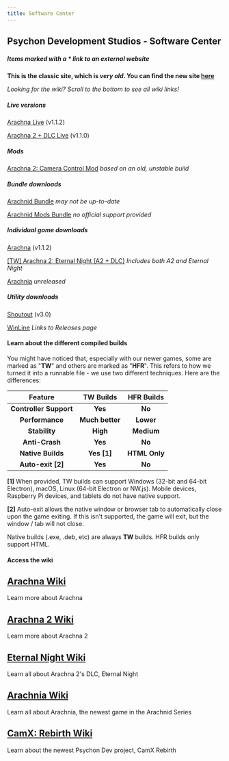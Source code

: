 ```yaml
---
title: Software Center
---
```


## Psychon Development Studios - Software Center
##### Items marked with a * link to an external website

**This is the classic site, which is _very old_. You can find the new site [here](https://psychon-dev-studios.github.io)**

_Looking for the wiki? Scroll to the bottom to see all wiki links!_

##### Live versions
[Arachna Live](https://psychon-dev-studios.github.io/playable/Arachna.html) (v1.1.2)

[Arachna 2 + DLC Live](https://psychon-dev-studios.github.io/playable/Arachna%202%201.1.0%20TW.html) (v1.1.0)



##### Mods
[Arachna 2: Camera Control Mod](https://psychon-dev-studios.github.io/playable/A2%20Cam%20Control%20Mod.html) _based on an old, unstable build_


##### Bundle downloads
[Arachnid Bundle](https://psychon-dev-studios.github.io/downloads/Arachna%20Bundle%20Download.zip) _may not be up-to-date_

[Arachnid Mods Bundle](https://psychon-dev-studios.github.io/downloads/Arachna%20Mod%20Download.zip) _no official support provided_



##### Individual game downloads
[Arachna](https://psychon-dev-studios.github.io/downloads/) (v1.1.2)

[[TW] Arachna 2: Eternal Night (A2 + DLC)](https://psychon-dev-studios.github.io/downloads/a2_dlc_1.1.0_tw.zip) _Includes both A2 and Eternal Night_

[Arachnia]() _unreleased_


##### Utility downloads
[Shoutout](https://psychon-dev-studios.github.io/downloads/shoutout.zip) (v3.0)

[WinLine](https://github.com/Psychon-Dev-Studios/new_winline/releases) _Links to Releases page_


#### Learn about the different compiled builds

You might have noticed that, especially with our newer games, some are marked as "**TW**" and others are marked as "**HFR**". This refers to how we turned it into a runnable file - we use two different techniques. Here are the differences:

| **Feature** | **TW Builds** | **HFR Builds** |
 :-------------: | :-------------: | :-------------:  
 **Controller Support** | **Yes** | **No** 
 **Performance** | **Much better** | **Lower**
 **Stability** | **High** | **Medium**
 **Anti-Crash** | **Yes** | **No**
 **Native Builds** | **Yes [1]** | **HTML Only**
 **Auto-exit [2]** | **Yes** | **No**


 **[1]** When provided, TW builds can support Windows (32-bit and 64-bit Electron), macOS, Linux (64-bit Electron or NW.js). Mobile devices, Raspberry Pi devices, and tablets do not have native support.

 **[2]** Auto-exit allows the native window or browser tab to automatically close upon the game exiting. If this isn't supported, the game will exit, but the window / tab will not close.

Native builds (.exe, .deb, etc) are always **TW** builds. HFR builds only support HTML.

#### Access the wiki
## [Arachna Wiki](https://psychon-dev-studios.github.io/wiki/arachna)
Learn more about Arachna

## [Arachna 2 Wiki](https://psychon-dev-studios.github.io/wiki/arachna2)
Learn more about Arachna 2

## [Eternal Night Wiki](https://psychon-dev-studios.github.io/wiki/eternalNight)
Learn all about Arachna 2's DLC, Eternal Night

## [Arachnia Wiki](https://psychon-dev-studios.github.io/wiki/arachnia)
Learn all about Arachnia, the newest game in the Arachnid Series

## [CamX: Rebirth Wiki](https://psychon-dev-studios.github.io/wiki/cxr)
Learn about the newest Psychon Dev project, CamX Rebirth

